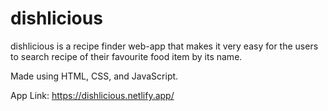 # dishlicious
dishlicious is a recipe finder web-app that makes it very easy for the users to search recipe of their favourite food item by its name.

Made using HTML, CSS, and JavaScript.

App Link: https://dishlicious.netlify.app/
